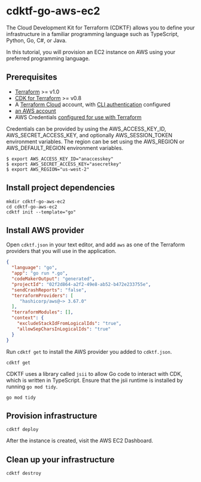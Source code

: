 # cdktf-go-aws-ec2


The Cloud Development Kit for Terraform (CDKTF) allows you to define your infrastructure in a familiar programming language such as TypeScript, Python, Go, C#, or Java.

In this tutorial, you will provision an EC2 instance on AWS using your preferred programming language.

## Prerequisites

* [Terraform](https://www.terraform.io/downloads) >= v1.0
* [CDK for Terraform](https://learn.hashicorp.com/tutorials/terraform/cdktf-install) >= v0.8
* A [Terraform Cloud](https://app.terraform.io/) account, with [CLI authentication](https://learn.hashicorp.com/tutorials/terraform/cloud-login) configured
* [an AWS account](https://portal.aws.amazon.com/billing/signup?nc2=h_ct&src=default&redirect_url=https%3A%2F%2Faws.amazon.com%2Fregistration-confirmation#/start)
* AWS Credentials [configured for use with Terraform](https://registry.terraform.io/providers/hashicorp/aws/latest/docs#authentication)


Credentials can be provided by using the AWS_ACCESS_KEY_ID, AWS_SECRET_ACCESS_KEY, and optionally AWS_SESSION_TOKEN environment variables. The region can be set using the AWS_REGION or AWS_DEFAULT_REGION environment variables.

```shell
$ export AWS_ACCESS_KEY_ID="anaccesskey"
$ export AWS_SECRET_ACCESS_KEY="asecretkey"
$ export AWS_REGION="us-west-2"
```

## Install project dependencies

```shell
mkdir cdktf-go-aws-ec2
cd cdktf-go-aws-ec2 
cdktf init --template="go"
```

## Install AWS provider
Open `cdktf.json` in your text editor, and add `aws` as one of the Terraform providers that you will use in the application.
```JSON
{
  "language": "go",
  "app": "go run *.go",
  "codeMakerOutput": "generated",
  "projectId": "02f2d864-a2f2-49e8-ab52-b472e233755e",
  "sendCrashReports": "false",
  "terraformProviders": [
	 "hashicorp/aws@~> 3.67.0"
  ],
  "terraformModules": [],
  "context": {
    "excludeStackIdFromLogicalIds": "true",
    "allowSepCharsInLogicalIds": "true"
  }
}
```
Run `cdktf get` to install the AWS provider you added to `cdktf.json`.
```SHELL
cdktf get
```

CDKTF uses a library called `jsii` to allow Go code to interact with CDK, 
which is written in TypeScript. 
Ensure that the jsii runtime is installed by running `go mod tidy`.

```SHELL
go mod tidy
```
## Provision infrastructure
```shell
cdktf deploy
```
After the instance is created, visit the AWS EC2 Dashboard.

## Clean up your infrastructure
```shell
cdktf destroy
```

